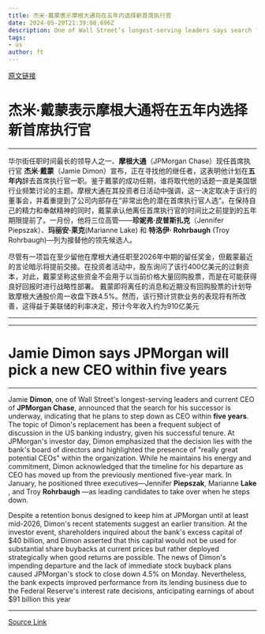 ```yaml
---
title: 杰米·戴蒙表示摩根大通将在五年内选择新首席执行官
date: 2024-05-20T21:39:08.696Z
description: One of Wall Street’s longest-serving leaders says search for his successor is under way
tags: 
- us
author: ft
---
```


[原文链接](https://ft.com/content/fd224270-d80f-435b-82b1-c2a057b128d0)

# 杰米·戴蒙表示摩根大通将在五年内选择新首席执行官 

---
华尔街任职时间最长的领导人之一、**摩根大通**（JPMorgan Chase）现任首席执行官 **杰米·戴蒙**（Jamie Dimon）宣布，正在寻找他的继任者，这表明他计划在**五年内**辞去首席执行官一职。鉴于戴蒙的成功任期，谁将取代他的话题一直是美国银行业频繁讨论的主题。摩根大通在其投资者日活动中强调，这一决定取决于该行的董事会，并着重提到了公司内部存在“非常出色的潜在首席执行官人选”。在保持自己的精力和奉献精神的同时，戴蒙承认他离任首席执行官的时间比之前提到的五年期限提前了。一月份，他将三位高管——**珍妮弗·皮普斯扎克**（Jennifer Piepszak）、**玛丽安·莱克**(Marianne Lake) 和 **特洛伊· Rohrbaugh** (Troy Rohrbaugh)—列为接替他的领先候选人。

尽管有一项旨在至少留他在摩根大通任职至2026年中期的留任奖金，但戴蒙最近的言论暗示将提前交接。在投资者活动中，股东询问了该行400亿美元的过剩资本，对此，戴蒙坚称这些资金不会用于以当前价格大量回购股票，而是在可能获得良好回报时进行战略性部署。 戴蒙即将离任的消息和近期没有回购股票的计划导致摩根大通股价周一收盘下跌4.5%。然而，该行预计贷款业务的表现将有所改善，这得益于美联储的利率决定，预计今年收入约为910亿美元

---

---

# Jamie Dimon says JPMorgan will pick a new CEO within five years 

---
Jamie **Dimon**, one of Wall Street's longest-serving leaders and current CEO of **JPMorgan Chase**, announced that the search for his successor is underway, indicating that he plans to step down as CEO within **five years**. The topic of Dimon's replacement has been a frequent subject of discussion in the US banking industry, given his successful tenure. At JPMorgan's investor day, Dimon emphasized that the decision lies with the bank's board of directors and highlighted the presence of "really great potential CEOs" within the organization. While he maintains his energy and commitment, Dimon acknowledged that the timeline for his departure as CEO has moved up from the previously mentioned five-year mark. In January, he positioned three executives—Jennifer **Piepszak**, Marianne **Lake** , and Troy **Rohrbaugh** —as leading candidates to take over when he steps down. 

Despite a retention bonus designed to keep him at JPMorgan until at least mid-2026, Dimon's recent statements suggest an earlier transition. At the investor event, shareholders inquired about the bank's excess capital of $40 billion, and Dimon asserted that this capital would not be used for substantial share buybacks at current prices but rather deployed strategically when good returns are possible. The news of Dimon's impending departure and the lack of immediate stock buyback plans caused JPMorgan's stock to close down 4.5% on Monday. Nevertheless, the bank expects improved performance from its lending business due to the Federal Reserve's interest rate decisions, anticipating earnings of about $91 billion this year 

---

[Source Link](https://ft.com/content/fd224270-d80f-435b-82b1-c2a057b128d0)

